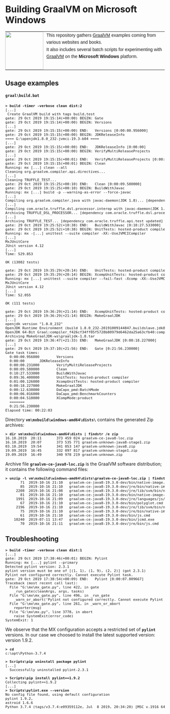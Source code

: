 # <span id="top">Building GraalVM on Microsoft Windows</span>

<table style="font-family:Helvetica,Arial;font-size:14px;line-height:1.6;">
  <tr>
  <td style="border:0;padding:0 10px 0 0;min-width:120px;"><a href="https://www.graalvm.org/"><img src="https://www.graalvm.org/resources/img/graalvm.png" width="120"/></a></td>
  <td style="border:0;padding:0;vertical-align:text-top;">This repository gathers <a href="https://www.graalvm.org/">GraalVM</a> examples coming from various websites and books.<br/>
  It also includes several batch scripts for experimenting with <a href="https://www.graalvm.org/">GraalVM</a> on the <b>Microsoft Windows</b> platform.
  </td>
  </tr>
</table>

## Usage examples

#### `graal\build.bat`

<pre style="font-size:80%;">
<b>&gt; build -timer -verbose clean dist:2</b>
[...]
 Create GraalVM build with tags build,test
gate: 29 Oct 2019 19:15:14(+00:00) BEGIN: Gate
gate: 29 Oct 2019 19:15:14(+00:00) BEGIN: Versions
[...]
gate: 29 Oct 2019 19:15:15(+00:00) END:   Versions [0:00:00.956000]
gate: 29 Oct 2019 19:15:15(+00:00) BEGIN: JDKReleaseInfo
==== G:\openjdk1.8.0_232-jvmci-19.3-b04 ====
[...]
gate: 29 Oct 2019 19:15:15(+00:00) END:   JDKReleaseInfo [0:00:00]
gate: 29 Oct 2019 19:15:15(+00:00) BEGIN: VerifyMultiReleaseProjects
[...]
gate: 29 Oct 2019 19:15:15(+00:01) END:   VerifyMultiReleaseProjects [0:00:00.231000]
gate: 29 Oct 2019 19:15:15(+00:01) BEGIN: Clean
Running: mx [...] clean --all
Cleaning org.graalvm.compiler.api.directives...
[...]
Cleaning TRUFFLE_TEST...
gate: 29 Oct 2019 19:15:25(+00:10) END:   Clean [0:00:09.580000]
gate: 29 Oct 2019 19:15:25(+00:10) BEGIN: BuildWithJavac
Running: mx [...] build -p --warning-as-error --force-javac
[...]
Compiling org.graalvm.compiler.java with javac-daemon(JDK 1.8)... [dependency GRAAL_OPTIONS_PROCESSOR updated]
[...]
Compiling com.oracle.truffle.dsl.processor.interop with javac-daemon(JDK 1.8)... [dependency com.oracle.truffle.dsl.processor updated]
Archiving TRUFFLE_DSL_PROCESSOR... [dependency com.oracle.truffle.dsl.processor updated]
[...]
Archiving TRUFFLE_TEST... [dependency com.oracle.truffle.api.test updated]
gate: 29 Oct 2019 19:25:52(+10:38) END:   BuildWithJavac [0:10:27.533000]
gate: 29 Oct 2019 19:25:52(+10:38) BEGIN: UnitTests: hosted-product compiler
Running: mx -[...] unittest --suite compiler -XX:-UseJVMCICompiler
[...]
MxJUnitCore
JUnit version 4.12
[...]
Time: 529.853

OK (13082 tests)

gate: 29 Oct 2019 19:35:29(+20:14) END:   UnitTests: hosted-product compiler [0:09:36.400000]
gate: 29 Oct 2019 19:35:29(+20:14) BEGIN: XcompUnitTests: hosted-product compiler
Running: mx [...] unittest --suite compiler --fail-fast -Xcomp -XX:-UseJVMCICompiler [...]
MxJUnitCore
JUnit version 4.12
[...]
Time: 52.055

OK (111 tests)

gate: 29 Oct 2019 19:36:29(+21:14) END:   XcompUnitTests: hosted-product compiler [0:01:00.126000]
gate: 29 Oct 2019 19:36:29(+21:14) BEGIN: MakeGraalJDK
[...]
openjdk version "1.8.0_232"
OpenJDK Runtime Environment (build 1.8.0_232-20191009144847.buildslave.jdk8u-src-tar--b07)
OpenJDK 64-Bit Graal:compiler_f426cf34ff05f5728b80979d6462da25a63cfb40:compiler_f426cf34ff05f5728b80979d6462da25a63cfb40 (build 25.232-b07-jvmci-19.3-b04, mixed mode)
Archiving MakeGraalJDK-ws\graaljdk-1.8.tar
gate: 29 Oct 2019 19:36:47(+21:33) END:   MakeGraalJDK [0:00:18.227000]
[...]
gate: 29 Oct 2019 19:37:10(+21:56) END:   Gate [0:21:56.230000]
Gate task times:
  0:00:00.956000        Versions
  0:00:00       JDKReleaseInfo
  0:00:00.231000        VerifyMultiReleaseProjects
  0:00:09.580000        Clean
  0:10:27.533000        BuildWithJavac
  0:09:36.400000        UnitTests: hosted-product compiler
  0:01:00.126000        XcompUnitTests: hosted-product compiler
  0:00:18.227000        MakeGraalJDK
  0:00:12.638000        DaCapo_pmd:BatchMode
  0:00:06.016000        DaCapo_pmd:BenchmarkCounters
  0:00:04.518000        XCompMode:product
  =======
  0:21:56.230000
Elapsed time: 00:22:03
</pre>

Directory **`vm\mxbuild\windows-amd64\dists\`** contains the generated Zip archives:

<pre style="font-size:80%;">
<b>&gt; dir vm\mxbuild\windows-amd64\dists | findstr /e zip</b>
16.10.2019  20:11       373 459 024 graalvm-ce-java8-loc.zip
16.10.2019  20:07       373 535 771 graalvm-unknown-java8-stage1.zip
03.10.2019  19:54       341 053 147 graalvm-unknown-java8.zip
19.09.2019  16:45       332 097 817 graalvm-unknown-stage1.zip
19.09.2019  16:49       340 978 219 graalvm-unknown.zip
</pre>

Archive file **`graalvm-ce-java8-loc.zip`** is the GraalVM software distribution; it contains the following command files:

<pre style="font-size:80%;">
<b>&gt; unzip -l vm\mxbuild\windows-amd64\dists\graalvm-ce-java8-loc.zip | findstr cmd</b>
       71  2019-10-16 21:10   graalvm-ce-java8-19.3.0-dev/bin/native-image.cmd
       85  2019-10-16 21:10   graalvm-ce-java8-19.3.0-dev/jre/bin/native-image-configure.cmd
     2208  2019-10-16 21:08   graalvm-ce-java8-19.3.0-dev/jre/lib/svm/bin/native-image-configure.cmd
       81  2019-10-16 21:10   graalvm-ce-java8-19.3.0-dev/bin/native-image-configure.cmd
     1991  2019-10-16 21:09   graalvm-ce-java8-19.3.0-dev/jre/languages/js/bin/js.cmd
       67  2019-10-16 21:10   graalvm-ce-java8-19.3.0-dev/bin/polyglot.cmd
     2196  2019-10-16 21:10   graalvm-ce-java8-19.3.0-dev/jre/lib/svm/bin/native-image.cmd
       75  2019-10-16 21:10   graalvm-ce-java8-19.3.0-dev/jre/bin/native-image.cmd
       61  2019-10-16 21:10   graalvm-ce-java8-19.3.0-dev/bin/js.cmd
    10240  2019-07-11 13:47   graalvm-ce-java8-19.3.0-dev/bin/jcmd.exe
       70  2019-10-16 21:11   graalvm-ce-java8-19.3.0-dev/jre/bin/js.cmd
</pre>

## Troubleshooting

<pre style="font-size:80%;">
<b>&gt; build -timer -verbose clean dist:1</b>
[...]
gate: 29 Oct 2019 17:38:46(+00:01) BEGIN: Pylint
Running: mx [...] pylint --primary
Detected pylint version: 2.3.1
pylint version must be one of [(1, 1), (1, 9), (2, 2)] (got 2.3.1)
Pylint not configured correctly. Cannot execute Pylint task.
gate: 29 Oct 2019 17:38:54(+00:09) END:   Pylint [0:00:07.809667]
Traceback (most recent call last):
  File "G:\mx\mx_gate.py", line 422, in gate
    _run_gate(cleanArgs, args, tasks)
  File "G:\mx\mx_gate.py", line 496, in _run_gate
    _warn_or_abort('Pylint not configured correctly. Cannot execute Pylint task.', args.strict_mode)
  File "G:\mx\mx_gate.py", line 261, in _warn_or_abort
    reporter(msg)
  File "G:\mx\mx.py", line 3778, in abort
    raise SystemExit(error_code)
SystemExit: 1
</pre>

We observe that the MX configuration accepts a restricted set of **`pylint`** versions. In our case we choosed to install the latest supported version: version 1.9.2.

<pre style="font-size:80%;">
<b>&gt; cd</b>
c:\opt\Python-3.7.4
&nbsp;
<b>&gt; Scripts\pip uninstall package pylint</b>
[...]
  Successfully uninstalled pylint-2.3.1
&nbsp;
<b>&gt; Scripts\pip install pylint==1.9.2</b>
Collecting pylint==1.9.2
[...]
<b>&gt; Scripts\pylint.exe --version</b>
No config file found, using default configuration
pylint 1.9.2,
astroid 1.6.6
Python 3.7.4 (tags/v3.7.4:e09359112e, Jul  8 2019, 20:34:20) [MSC v.1916 64 bit (AMD64)]
</pre>
